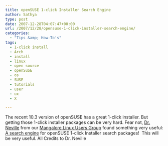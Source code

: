 ```yaml
---
title: openSUSE 1-click Installer Search Engine
author: Sathya
type: post
date: 2007-12-28T04:07:47+00:00
url: /2007/12/28/opensuse-1-click-installer-search-engine/
categories:
  - "Tips &amp; How-To's"
tags:
  - 1-click install
  - Arch
  - install
  - linux
  - open source
  - openSuSE
  - os
  - SUSE
  - tutorials
  - user
  - ux
  - X

---
```

The recent 10.3 version of openSUSE has a great 1-click installer. But getting those 1-click installer packages can be very hard. Fear not, [Dr. Neville][1] from our [Mangalore Linux Users Group][2] found something very useful: [A search engine][3] for openSUSE 1-click Installer search packages!  This will be very useful. All Credits to Dr. Neville

 [1]: https://www.neville.in
 [2]: https://www.linux-mangalore.org
 [3]: https://benjiweber.co.uk:8080/webpin/
